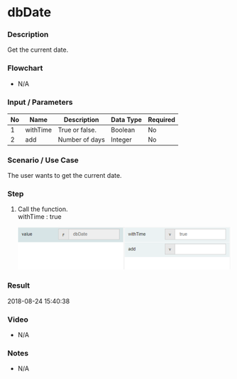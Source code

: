 ﻿# dbDate

### Description

Get the current date.

### Flowchart

- N/A 

### Input / Parameters

| No | Name | Description | Data Type | Required |
| ------ | ------ | ------ |------ | ------ |
| 1 | withTime | True or false. | Boolean | No | 
| 2 | add | Number of days | Integer | No |

### Scenario / Use Case

The user wants to get the current date.
</br>

### Step

1. Call the function.
    </br>
    withTime : true <br />

    ![](../../../../document/function/Object/dbDate/dbDate-step-1.png?raw=true)

### Result

2018-08-24 15:40:38

### Video

- N/A

<!--[![Video](http://i.imgur.com/Ot5DWAW.png)](https://youtu.be/StTqXEQ2l-Y?t=35s)-->

### Notes

- N/A